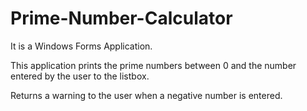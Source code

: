 # Prime-Number-Calculator

It is a Windows Forms Application.

This application prints the prime numbers between 0 and the number entered by the user to the listbox.

Returns a warning to the user when a negative number is entered.
